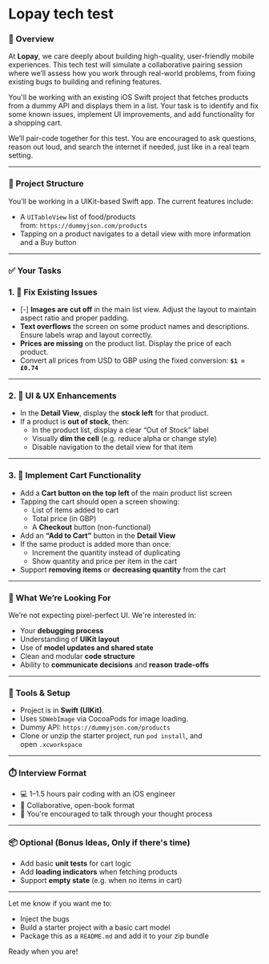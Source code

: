 # Lopay tech test

### 👋 Overview

At **Lopay**, we care deeply about building high-quality, user-friendly mobile experiences. This tech test will simulate a collaborative pairing session where we’ll assess how you work through real-world problems, from fixing existing bugs to building and refining features.

You'll be working with an existing iOS Swift project that fetches products from a dummy API and displays them in a list. Your task is to identify and fix some known issues, implement UI improvements, and add functionality for a shopping cart.

We’ll pair-code together for this test. You are encouraged to ask questions, reason out loud, and search the internet if needed, just like in a real team setting.

---

### 🧱 Project Structure

You’ll be working in a UIKit-based Swift app. The current features include:

- A `UITableView` list of food/products from: `https://dummyjson.com/products`
- Tapping on a product navigates to a detail view with more information and a Buy button

---

### ✅ Your Tasks

### 1. 🐛 **Fix Existing Issues**

- [-]  **Images are cut off** in the main list view. Adjust the layout to maintain aspect ratio and proper padding.
- **Text overflows** the screen on some product names and descriptions. Ensure labels wrap and layout correctly.
- **Prices are missing** on the product list. Display the price of each product.
- Convert all prices from USD to GBP using the fixed conversion: **`$1 = £0.74`**

---

### 2. 📱 **UI & UX Enhancements**

- In the **Detail View**, display the **stock left** for that product.
- If a product is **out of stock**, then:
    - In the product list, display a clear “Out of Stock” label
    - Visually **dim the cell** (e.g. reduce alpha or change style)
    - Disable navigation to the detail view for that item

---

### 3. 🛒 **Implement Cart Functionality**

- Add a **Cart button on the top left** of the main product list screen
- Tapping the cart should open a screen showing:
    - List of items added to cart
    - Total price (in GBP)
    - A **Checkout** button (non-functional)
- Add an **“Add to Cart”** button in the **Detail View**
- If the same product is added more than once:
    - Increment the quantity instead of duplicating
    - Show quantity and price per item in the cart
- Support **removing items** or **decreasing quantity** from the cart

---

### 🧪 What We’re Looking For

We’re not expecting pixel-perfect UI. We're interested in:

- Your **debugging process**
- Understanding of **UIKit layout**
- Use of **model updates and shared state**
- Clean and modular **code structure**
- Ability to **communicate decisions** and **reason trade-offs**

---

### 🔧 Tools & Setup

- Project is in **Swift (UIKit)**.
- Uses `SDWebImage` via CocoaPods for image loading.
- Dummy API: `https://dummyjson.com/products`
- Clone or unzip the starter project, run `pod install`, and open `.xcworkspace`

---

### ⏱️ Interview Format

- 💻 1–1.5 hours pair coding with an iOS engineer
- 🤝 Collaborative, open-book format
- 🧠 You're encouraged to talk through your thought process

---

### 📦 Optional (Bonus Ideas, Only if there's time)

- Add basic **unit tests** for cart logic
- Add **loading indicators** when fetching products
- Support **empty state** (e.g. when no items in cart)

---

Let me know if you want me to:

- Inject the bugs
- Build a starter project with a basic cart model
- Package this as a `README.md` and add it to your zip bundle

Ready when you are!
